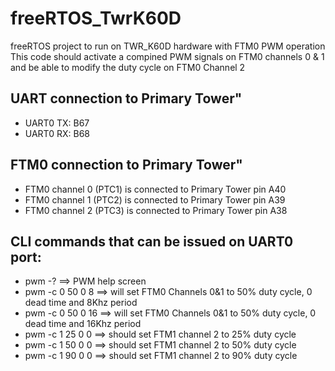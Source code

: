 # freeRTOS_TwrK60D
freeRTOS project to run on TWR_K60D hardware with FTM0 PWM operation
This code should activate a compined PWM signals on FTM0 channels 0 & 1
and be able to modify the duty cycle on FTM0 Channel 2

## UART connection to Primary Tower"
<ul>
<li>UART0 TX: B67
<li>UART0 RX: B68
</ul>

## FTM0 connection to Primary Tower"
<ul>
<li>FTM0 channel 0 (PTC1) is connected to Primary Tower pin A40
<li>FTM0 channel 1 (PTC2) is connected to Primary Tower pin A39
<li>FTM0 channel 2 (PTC3) is connected to Primary Tower pin A38
</ul>

## CLI commands that can be issued on UART0 port:
<ul>
<li>pwm -?  ==> PWM help screen
<li>pwm -c 0 50 0 8 ==> will set FTM0 Channels 0&1 to 50% duty cycle, 0 dead time and 8Khz period
<li>pwm -c 0 50 0 16 ==> will set FTM0 Channels 0&1 to 50% duty cycle, 0 dead time and 16Khz period
<li>pwm -c 1 25 0 0 ==> should set FTM1 channel 2 to 25% duty cycle
<li>pwm -c 1 50 0 0 ==> should set FTM1 channel 2 to 50% duty cycle
<li>pwm -c 1 90 0 0 ==> should set FTM1 channel 2 to 90% duty cycle
</ul>
